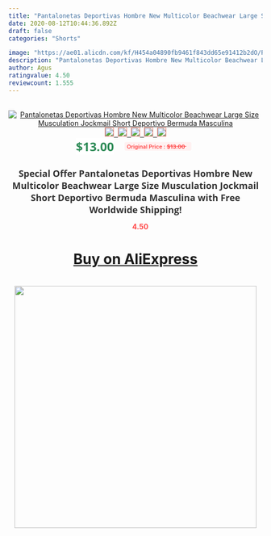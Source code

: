 ```yaml
---
title: "Pantalonetas Deportivas Hombre New Multicolor Beachwear Large Size Musculation Jockmail Short Deportivo  Bermuda Masculina"
date: 2020-08-12T10:44:36.892Z
draft: false
categories: "Shorts"

image: "https://ae01.alicdn.com/kf/H454a04890fb9461f843dd65e91412b2dO/Pantalonetas-Deportivas-Hombre-New-Multicolor-Beachwear-Large-Size-Musculation-Jockmail-Short-Deportivo-Bermuda-Masculina.jpg"
description: "Pantalonetas Deportivas Hombre New Multicolor Beachwear Large Size Musculation Jockmail Short Deportivo  Bermuda Masculina"
author: Agus
ratingvalue: 4.50
reviewcount: 1.555
---
```

<br>
<div style="text-align: center;">
<a href="https://s.click.aliexpress.com/e/_A60kI1" target="_blank" rel="nofollow noopener noreferrer"><img alt="Pantalonetas Deportivas Hombre New Multicolor Beachwear Large Size Musculation Jockmail Short Deportivo  Bermuda Masculina" class="magnifier-image" src="https://ae01.alicdn.com/kf/H454a04890fb9461f843dd65e91412b2dO/Pantalonetas-Deportivas-Hombre-New-Multicolor-Beachwear-Large-Size-Musculation-Jockmail-Short-Deportivo-Bermuda-Masculina.jpg_640x640.jpg">
<br>
<img style="border:1px solid salmon" src="https://ae01.alicdn.com/kf/H454a04890fb9461f843dd65e91412b2dO/Pantalonetas-Deportivas-Hombre-New-Multicolor-Beachwear-Large-Size-Musculation-Jockmail-Short-Deportivo-Bermuda-Masculina.jpg_120x120.jpg">&nbsp;&nbsp;<img style="border:1px solid salmon" src="https://ae01.alicdn.com/kf/H870bef8558eb46d9b581708a4f1df030o/Pantalonetas-Deportivas-Hombre-New-Multicolor-Beachwear-Large-Size-Musculation-Jockmail-Short-Deportivo-Bermuda-Masculina.jpg_120x120.jpg">&nbsp;&nbsp;<img style="border:1px solid salmon" src="https://ae01.alicdn.com/kf/H1a6906fab031490c894d81ce7ee1284b9/Pantalonetas-Deportivas-Hombre-New-Multicolor-Beachwear-Large-Size-Musculation-Jockmail-Short-Deportivo-Bermuda-Masculina.jpg_120x120.jpg">&nbsp;&nbsp;<img style="border:1px solid salmon" src="https://ae01.alicdn.com/kf/Habbc59e45ab7485394153fc86c970027N/Pantalonetas-Deportivas-Hombre-New-Multicolor-Beachwear-Large-Size-Musculation-Jockmail-Short-Deportivo-Bermuda-Masculina.jpg_120x120.jpg">&nbsp;&nbsp;<img style="border:1px solid salmon" src="https://ae01.alicdn.com/kf/H4c47db4486e345848c35248c40ffce0fp/Pantalonetas-Deportivas-Hombre-New-Multicolor-Beachwear-Large-Size-Musculation-Jockmail-Short-Deportivo-Bermuda-Masculina.jpg_120x120.jpg"></a></div><br0>
<div style="text-align: center;"><span style="background-color: white; border: 0px; box-sizing: border-box; color: seagreen; display: inline-block; font-family: &quot;open sans&quot; , &quot;arial&quot; , &quot;helvetica&quot; , sans-serif , &quot;heiti&quot;; font-size: 24px; font-stretch: inherit; font-weight: 700; line-height: inherit; margin: 0px 10px 0px 0px; padding: 0px; vertical-align: middle;">$13.00 </span>
<span style="background: rgb(255 , 241 , 241); border-radius: 3px; border: 0px; box-sizing: border-box; color: #ff4747; display: inline-block; font-family: inherit; font-size: 12px; font-stretch: inherit; font-style: inherit; font-variant: inherit; font-weight: 600; line-height: inherit; margin: 0px; padding: 2px 5px; transform: scale(0.9); vertical-align: middle;">Original Price : <b style="text-decoration: line-through;">$13.00 </b> &nbsp;&nbsp;</span></div>
<h1 style="color: #333333; display: inline-block; font-family: &quot;open sans&quot; , &quot;arial&quot; , &quot;helvetica&quot; , sans-serif , &quot;heiti&quot;; font-size: 18px; font-stretch: inherit; font-weight: 700; text-align: center;">Special Offer Pantalonetas Deportivas Hombre New Multicolor Beachwear Large Size Musculation Jockmail Short Deportivo  Bermuda Masculina with Free Worldwide Shipping!</h1>
<div style="color: #ff4747; text-align: center;">
<img src="https://4.bp.blogspot.com/-M0ZcTcb-5uY/XleCXlxnR4I/AAAAAAAAAEc/OrjgMkXV1oMQFaCRZj5HQwOCBcu3w1FegCPcBGAYYCw/s1600/star.png" style="height: 15px;">&nbsp;<b>4.50</b></div>
<div class="button_cont" align="center"><a class="buynow_a" href="https://s.click.aliexpress.com/e/_A60kI1" target="_blank" rel="nofollow noopener noreferrer"><H1>Buy on AliExpress</H1></a></div><br>
<div class="separator" style="clear: both; text-align: center;">
<img src="https://lh3.googleusercontent.com/-pTy5HemUv9M/XlePHvY0dAI/AAAAAAAAAE4/0nX5iRUoIWY8eMW9Dpxeirr157OZliDIgCLcBGAsYHQ/s1600/badge.gif" width="480">
</div>
